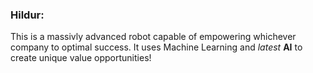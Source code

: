 ### Hildur:

This is a massivly advanced robot capable of empowering whichever company to optimal success. It uses Machine Learning and *latest* **AI** to create unique value opportunities!
